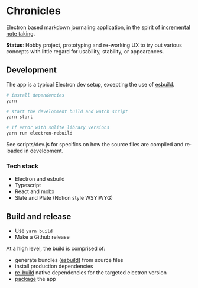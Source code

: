 # Chronicles

Electron based markdown journaling application, in the spirit of [incremental note taking][incr-notes].

**Status**: Hobby project, prototyping and re-working UX to try out various concepts with little regard for usability, stability, or appearances.

## Development

The app is a typical Electron dev setup, excepting the use of [esbuild][1].

```bash
# install dependencies
yarn

# start the development build and watch script
yarn start

# If error with sqlite library versions
yarn run electron-rebuild
```

See scripts/dev.js for specifics on how the source files are compiled and re-loaded in development.

### Tech stack

- Electron and esbuild
- Typescript
- React and mobx
- Slate and Plate (Notion style WSYIWYG)

## Build and release

- Use `yarn build`
- Make a Github release

At a high level, the build is comprised of:

- generate bundles ([esbuild][1]) from source files
- install production dependencies
- [re-build][2] native dependencies for the targeted electron version
- [package][3] the app

[1]: https://esbuild.github.io
[2]: https://github.com/electron/electron-rebuild
[3]: https://github.com/electron/electron-packager
[incr-notes]: https://thesephist.com/posts/inc/
